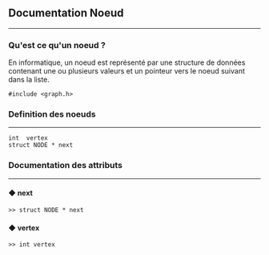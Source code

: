 ## Documentation Noeud
---

### Qu'est ce qu'un noeud ?
En informatique, un noeud est représenté par une structure de données contenant une ou plusieurs valeurs et un pointeur vers le noeud suivant dans la liste.

```
#include <graph.h>
```

###  Definition des noeuds
---
```
int  vertex
struct NODE * next
```

###  Documentation des attributs
---
#### ◆ next
```	
>> struct NODE * next
```

#### ◆ vertex
```
>> int vertex
```